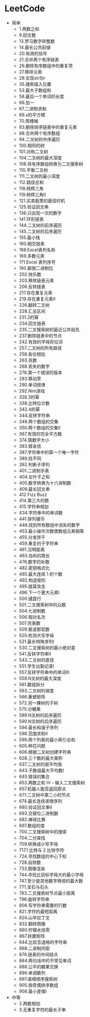 # LeetCode

* 简单
    * 1.两数之和
    * 9.回文数
    * 13.罗马数字转整数
    * 14.最长公共前缀
    * 20.有效的括号
    * 21.合并两个有序链表
    * 26.删除有序数组中的重复项
    * 27.移除元素
    * 28.实现strStr
    * 35.搜索插入位置
    * 53.最大子数组和
    * 58.最后一个单词的长度
    * 66.加一
    * 67.二进制求和
    * 69.x的平方根 
    * 70.爬楼梯
    * 83.删除排序链表中的重复元素
    * 88.合并两个有序数组
    * 94.二叉树的中序遍历
    * 100.相同的树
    * 101.对称二叉树
    * 104.二叉树的最大深度
    * 108.将有序数组转换为二叉搜索树
    * 110.平衡二叉树
    * 111.二叉树的最小深度
    * 112.路径总和
    * 118.杨辉三角
    * 119.杨辉三角II
    * 121.买卖股票的最佳时机
    * 125.验证回文串
    * 136.只出现一次的数字
    * 141.环形链表
    * 144.二叉树的前序遍历
    * 145.二叉树的后序遍历
    * 155.最小栈
    * 160.相交链表
    * 168.Excel表列名称
    * 169.多数元素
    * 171.Excel 表列序号
    * 190.颠倒二进制位
    * 202.快乐数
    * 203.移除链表元素
    * 206.反转链表
    * 217.存在重复元素
    * 219.存在重复元素II
    * 226.翻转二叉树
    * 228.汇总区间
    * 231.2的幂
    * 234.回文链表
    * 235.二叉搜索树的最近公共祖先
    * 237.删除链表中的节点
    * 242.有效的字母异位词
    * 257.二叉树的所有路径
    * 258.各位相加
    * 263.丑数
    * 268.丢失的数字
    * 278.第一个错误的版本
    * 283.移动零
    * 290.单词规律
    * 292.Nim游戏
    * 326.3的幂
    * 338.比特位计数
    * 342.4的幂
    * 344.反转字符串
    * 349.两个数组的交集
    * 350.两个数组的交集II
    * 367.有效的完全平方数
    * 374.猜数字大小
    * 383.赎金信
    * 387.字符串中的第一个唯一字符
    * 389.找不同
    * 392.判断子序列
    * 401.二进制手表
    * 404.左叶子之和
    * 405.数字转换为十六进制数
    * 409.最长回文串
    * 412.Fizz Buzz
    * 414.第三大的数
    * 415.字符串相加
    * 434.字符串中的单词数
    * 441.排列硬币
    * 448.找到所有数组中消失的数字
    * 453.最小操作次数使数组元素相等
    * 455.分发饼干
    * 459.重复的子字符串
    * 461.汉明距离
    * 463.岛屿的周长
    * 476.数字的补数
    * 482.密钥格式化
    * 485.最大连续 1 的个数
    * 492.构造矩形
    * 495.提莫攻击
    * 496.下一个更大元素I
    * 500.键盘行
    * 501.二叉搜索树中的众数 
    * 504.七进制数
    * 506.相对名次
    * 507.完美数
    * 509.斐波那契数
    * 520.检测大写字母
    * 521.最长特殊序列Ⅰ
    * 530.二叉搜索树的最小绝对差
    * 541.反转字符串II
    * 543.二叉树的直径
    * 551.学生出勤记录I
    * 557.反转字符串中的单词III
    * 559.N叉树的最大深度
    * 561.数组拆分
    * 563.二叉树的坡度
    * 566.重塑矩阵
    * 572.另一棵树的子树
    * 575.分糖果
    * 589.N叉树的前序遍历
    * 590.N叉树的后序遍历
    * 594.最长和谐子序列
    * 598.范围求和II
    * 599.两个列表的最小索引总和
    * 605.种花问题
    * 606.根据二叉树创建字符串
    * 628.三个数的最大乘积
    * 637.二叉树的层平均值
    * 643.子数组最大平均数I
    * 645.错误的集合
    * 653.两数之和 IV - 输入二叉搜索树
    * 657.机器人能否返回原点
    * 671.二叉树中第二小的节点
    * 674.最长连续递增序列
    * 680.验证回文串II
    * 693.交替位二进制数
    * 682.棒球比赛
    * 697.数组的度
    * 700.二叉搜索树中的搜索
    * 704.二分查找
    * 709.转换成小写字母
    * 717.1 比特与 2 比特字符
    * 724.寻找数组的中心下标
    * 728.自除数
    * 733.图像渲染
    * 744.寻找比目标字母大的最小字母
    * 747.至少是其他数字两倍的最大数
    * 771.宝石与石头
    * 783.二叉搜索树节点最小距离
    * 796.旋转字符串
    * 806.写字符串需要的行数
    * 821.字符的最短距离
    * 824.山羊拉丁文
    * 832.翻转图像
    * 860.柠檬水找零
    * 867.转置矩阵
    * 844.比较含退格的字符串
    * 868.二进制间距
    * 876.链表的中间结点
    * 884.两句话中的不常见单词
    * 888.公平的糖果交换
    * 896.单调数列
    * 897.递增顺序搜索树
    * 905.按奇偶排序数组
    * 908.最小差值I
* 中等
    * 2.两数相加
    * 3.无重复字符的最长子串
    